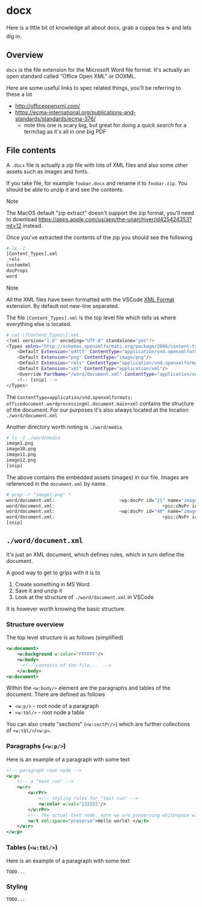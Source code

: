 # docx
Here is a little bit of knowledge all about docx, grab a cuppa tea ☕️ and lets dig in.

## Overview
`docx` is the file extension for the Microsoft Word file format. It's actually an open standard called "Office Open XML" or OOXML.

Here are some useful links to spec related things, you'll be referring to these a lot

 - http://officeopenxml.com/
 - https://ecma-international.org/publications-and-standards/standards/ecma-376/
   - note this one is scary big, but great for doing a quick _search_ for a term/tag as it's all in one big PDF


## File contents
A `.docx` file is actually a zip file with lots of XML files and also some other assets such as images and fonts.

If you take file, for example `foobar.docx` and rename it to `foobar.zip`. You should be able to unzip it and see the contents.

> [!NOTE]  
> The MacOS default "zip extract" doesn't support the zip format, you'll need to download <https://apps.apple.com/us/app/the-unarchiver/id425424353?mt=12> instead.

Once you've extracted the contents of the zip you should see the following

```bash
# ls -1    
[Content_Types].xml
_rels
customXml
docProps
word
```

> [!NOTE]  
> All the XML files have been formatted with the VSCode [XML Format](https://marketplace.visualstudio.com/items?itemName=mikeburgh.xml-format) extension. By default not new-line separated.

The file `[Content_Types].xml` is the top level file which tells us where everything else is located. 

```bash
# cat \[Content_Types\].xml
<?xml version="1.0" encoding="UTF-8" standalone="yes"?>
<Types xmlns="http://schemas.openxmlformats.org/package/2006/content-types">
    <Default Extension="odttf" ContentType="application/vnd.openxmlformats-officedocument.obfuscatedFont"/>
    <Default Extension="png" ContentType="image/png"/>
    <Default Extension="rels" ContentType="application/vnd.openxmlformats-package.relationships+xml"/>
    <Default Extension="xml" ContentType="application/xml"/>
    <Override PartName="/word/document.xml" ContentType="application/vnd.openxmlformats-officedocument.wordprocessingml.document.main+xml"/>
    <!-- [snip] -->
</Types>
```

The `ContentType=application/vnd.openxmlformats-officedocument.wordprocessingml.document.main+xml` contains the structure of the document. For our purposes it's also always located at the location `./word/document.xml`

Another directory worth noting is `./word/media`

```bash
# ls -1 ./word/media 
image1.png
image10.png
image11.png
image12.png
[snip]
```

The above contains the embedded assets (images) in our file. Images are referenced in the `document.xml` by name.

```bash
# grep -r "image1.png" *
word/document.xml:                        <wp:docPr id="21" name="image1.png"/>
word/document.xml:                                        <pic:cNvPr id="0" name="image1.png"/>
word/document.xml:                        <wp:docPr id="40" name="image1.png"/>
word/document.xml:                                        <pic:cNvPr id="0" name="image1.png"/>
[snip]
```

## `./word/document.xml`
It's just an XML document, which defines rules, which in turn define the document.

A good way to get to grips with it is to

 1. Create something in MS Word
 2. Save it and unzip it
 3. Look at the structure of `./word/document.xml` in VSCode

It is however worth knowing the basic structure.


### Structure overview
The top level structure is as follows (simplified)

```xml
<w:document>
    <w:background w:color="FFFFFF"/>
    <w:body>
      <!-- contents of the file...  -->
    </w:body>
<w:document>
```

Within the `<w:body/>` element are the paragraphs and tables of the document. There are defined as follows

 - `<w:p/>` - root node of a paragraph
 - `<w:tbl/>` - root node a table

You can also create "sections" (`<w:sectPr/>`) which are further collections of `<w:tbl/>`/`<w:p>`.

### Paragraphs (`<w:p/>`)
Here is an example of a paragraph with some text

```xml
<!-- paragraph root node -->
<w:p>
    <!-- a "text run" -->
    <w:r>
        <w:rPr>
            <!-- styling rules for "text run" -->
            <w:color w:val="222222"/>
        </w:rPr>
        <!-- The actual text node, note we are preserving whitespace with xml:space="preserve"  -->
        <w:t xml:space="preserve">Hello world! </w:t>
    </w:r>
</w:p>
```


### Tables (`<w:tbl/>`)
Here is an example of a paragraph with some text

```
TODO...
```

### Styling

```
TODO...
```

